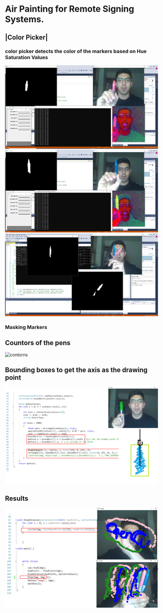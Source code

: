 # Air Painting for Remote Signing Systems.
## |Color Picker|
### color picker detects the color of the markers based on Hue Saturation Values
![colorpicker1]
![colorpicker2]
![colorpicker3]

### Masking Markers 

## Countors of the pens 
![contorns]
## Bounding boxes to get the axis as the drawing point
![boundingbox]

## Results
![result]



[colorpicker1]: https://github.com/HammerOfCode/Air-Painting-With-Opencv-CPP/blob/main/srcimg/airpainting1.png
[colorpicker2]: https://github.com/HammerOfCode/Air-Painting-With-Opencv-CPP/blob/main/srcimg/airpainting2.png
[colorpicker3]: https://github.com/HammerOfCode/Air-Painting-With-Opencv-CPP/blob/main/srcimg/airpainting3.png
[contorns]: https://github.com/HammerOfCode/Air-Painting-With-Opencv-CPP/blob/main/srcimg/pendetection1.png
[boundingbox]: https://github.com/HammerOfCode/Air-Painting-With-Opencv-CPP/blob/main/srcimg/pendetection2.png
[result]: https://github.com/HammerOfCode/Air-Painting-With-Opencv-CPP/blob/main/srcimg/airpainting4.png